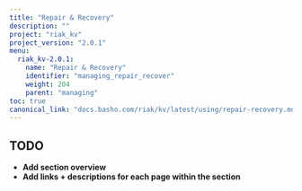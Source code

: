 ```yaml
---
title: "Repair & Recovery"
description: ""
project: "riak_kv"
project_version: "2.0.1"
menu:
  riak_kv-2.0.1:
    name: "Repair & Recovery"
    identifier: "managing_repair_recover"
    weight: 204
    parent: "managing"
toc: true
canonical_link: "docs.basho.com/riak/kv/latest/using/repair-recovery.md"
---
```


## TODO

- **Add section overview**
- **Add links + descriptions for each page within the section**
